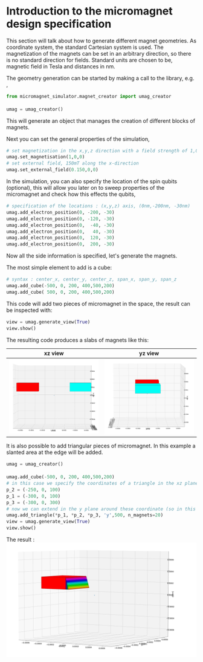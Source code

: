 Introduction to the micromagnet design specification
====================================================

This section will talk about how to generate different magnet geometries. As coordinate system, the standard Cartesian system is used. The magnetization of the magnets can be set in an arbitrary direction, so there is no standard direction for fields. Standard units are chosen to be, magnetic field in Tesla and distances in nm.

The geometry generation can be started by making a call to the library, e.g. , 
```python
from micromagnet_simulator.magnet_creator import umag_creator

umag = umag_creator()
```
This will generate an object that manages the creation of different blocks of magnets.

Next you can set the general properties of the simulation, 
```python
# set magnetization in the x,y,z direction with a field strength of 1,0,0 Tesla.
umag.set_magnetisation(1,0,0)
# set external field, 150mT along the x-direction
umag.set_external_field(0.150,0,0)
```

In the simulation, you can also specify the location of the spin qubits (optional), this will allow you later on to sweep properties of the micromagnet and check how this effects the qubits,
```python
# specification of the locations : (x,y,z) axis, (0nm,-200nm, -30nm) 
umag.add_electron_position(0, -200, -30)
umag.add_electron_position(0, -120, -30)
umag.add_electron_position(0,  -40, -30)
umag.add_electron_position(0,   40, -30)
umag.add_electron_position(0,  120, -30)
umag.add_electron_position(0,  200, -30)
```

Now all the side information is specified, let's generate the magnets.

The most simple element to add is a cube:
```python
# syntax : center_x, center_y, center_z, span_x, span_y, span_z
umag.add_cube(-500, 0, 200, 400,500,200)
umag.add_cube( 500, 0, 200, 400,500,200)
```
This code will add two pieces of micromagnet in the space, the result can be inspected with:
```python
view = umag.generate_view(True)
view.show()
```

The resulting code produces a slabs of magnets like this: 

| xz view                    |  yz view 				 |
| :------------------------: | ------------------------- |
| ![](img/two_cubes_xz.png)  | ![](img/two_cubes_yz.png) |


It is also possible to add triangular pieces of micromagnet. In this example a slanted area at the edge will be added.
```python
umag = umag_creator()

umag.add_cube(-500, 0, 200, 400,500,200)
# in this case we specify the coordinates of a triangle in the xz plane
p_2 = (-250, 0, 100)
p_1 = (-300, 0, 100)
p_3 = (-300, 0, 300)
# now we can extend in the y plane around these coordinate (so in this case, -250nm, 250nm on the y axis)
umag.add_triangle(*p_1, *p_2, *p_3, 'y',500, n_magnets=20)
view = umag.generate_view(True)
view.show()
```
The result : 
![](img/slant_example.png)